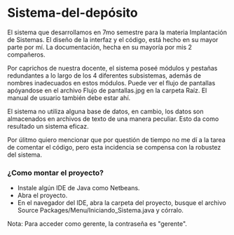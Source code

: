 # Sistema-del-depósito

El sistema que desarrollamos en 7mo semestre para la materia Implantación de Sistemas. El diseño de la interfaz y el código, está hecho en su mayor parte por mí. La documentación, hecha en su mayoría por mis 2 compañeros.

Por caprichos de nuestra docente, el sistema poseé módulos y pestañas redundantes a lo largo de los 4 diferentes subsistemas, además de nombres inadecuados en estos módulos. Puede ver el flujo de pantallas apóyandose en el archivo Flujo de pantallas.jpg en la carpeta Raíz. El manual de usuario también debe estar ahí.

El sistema no utiliza alguna base de datos, en cambio, los datos son almacenados en archivos de texto de una manera peculiar. Esto da como resultado un sistema eficaz.

Por úlitmo quiero mencionar que por questión de tiempo no me dí a la tarea de comentar el código, pero esta incidencia se compensa con la robustez del sistema.

### ¿Como montar el proyecto?

- Instale algún IDE de Java como Netbeans.
- Abra el proyecto.
- En el navegador del IDE, abra la carpeta del proyecto, busque el archivo Source Packages/Menu/Iniciando_Sistema.java y córralo.

Nota: Para acceder como gerente, la contraseña es "gerente".
